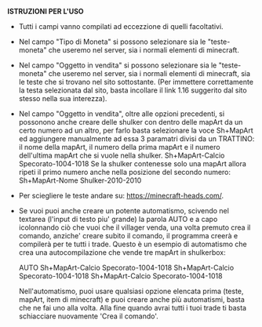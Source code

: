 **ISTRUZIONI PER L'USO**

- Tutti i campi vanno compilati ad eccezzione di quelli facoltativi.

- Nel campo "Tipo di Moneta" si possono selezionare sia le "teste-moneta" che useremo nel server, sia
  i normali elementi di minecraft.

- Nel campo "Oggetto in vendita" si possono selezionare sia le "teste-moneta" che useremo nel server, sia
  i normali elementi di minecraft, sia le teste che si trovano nel sito sottostante. (Per immettere
  correttamente la testa selezionata dal sito, basta incollare il link 1.16 suggerito dal
  sito stesso nella sua interezza).

- Nel campo "Oggetto in vendita", oltre alle opzioni precedenti, si possonono anche creare delle shulker con dentro
  delle mapArt da un certo numero ad un altro, per farlo basta selezionare la voce Sh+MapArt ed aggiungere
  manualmente ad essa 3 paramatri divisi da un TRATTINO: il nome della mapArt, il numero della prima mapArt e
  il numero dell'ultima mapArt che si vuole nella shulker.
  Sh+MapArt-Calcio Specorato-1004-1018
  Se la shulker contenesse solo una mapArt allora ripeti il primo numero anche nella posizione del secondo numero:
  Sh+MapArt-Nome Shulker-2010-2010

- Per sciegliere le teste andare su: https://minecraft-heads.com/.

- Se vuoi puoi anche creare un potente automatismo, scivendo nel textarea (l'input di testo piu' grande) la parola AUTO e a capo icolonnando ciò che vuoi
  che il villager venda, una volta premuto crea il comando, anziche' creare subito il comando, il programma creerà e compilerà per te tutti i trade.
  Questo è un esempio di automatismo che crea una autocompilazione che vende tre mapArt in shulkerbox:

  AUTO
  Sh+MapArt-Calcio Specorato-1004-1018
  Sh+MapArt-Calcio Specorato-1004-1018
  Sh+MapArt-Calcio Specorato-1004-1018

  Nell'automatismo, puoi usare qualsiasi opzione elencata prima (teste, mapArt, item di minecraft) e puoi creare anche più automatismi, basta che ne fai uno alla volta.
  Alla fine quando avrai tutti i tuoi trade ti basta schiacciare nuovamente 'Crea il comando'.
